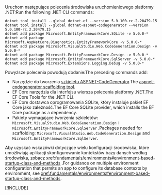 <span data-ttu-id="652fb-101">Uruchom następujące polecenia środowiska uruchomieniowego platformy .NET:</span><span class="sxs-lookup"><span data-stu-id="652fb-101">Run the following .NET CLI commands:</span></span>

```dotnetcli
dotnet tool install --global dotnet-ef --version 5.0.100-rc.2.20479.15
dotnet tool install --global dotnet-aspnet-codegenerator --version 5.0.100-rc.2.20479.15
dotnet add package Microsoft.EntityFrameworkCore.SQLite -v 5.0.0-*
dotnet add package Microsoft.AspNetCore.Diagnostics.EntityFrameworkCore -v 5.0.0-*
dotnet add package Microsoft.VisualStudio.Web.CodeGeneration.Design -v 5.0.0-*
dotnet add package Microsoft.EntityFrameworkCore.Design -v 5.0.0-*
dotnet add package Microsoft.EntityFrameworkCore.SqlServer -v 5.0.0-*
dotnet add package Microsoft.Extensions.Logging.Debug -v 5.0.0-*
```

<span data-ttu-id="652fb-102">Powyższe polecenia powodują dodanie:</span><span class="sxs-lookup"><span data-stu-id="652fb-102">The preceding commands add:</span></span>

* <span data-ttu-id="652fb-103">Narzędzie do tworzenia [szkieletu ASPNET-CodeGenerator](xref:fundamentals/tools/dotnet-aspnet-codegenerator).</span><span class="sxs-lookup"><span data-stu-id="652fb-103">The [aspnet-codegenerator scaffolding tool](xref:fundamentals/tools/dotnet-aspnet-codegenerator).</span></span>
* <span data-ttu-id="652fb-104">EF Core narzędzia dla interfejsu wiersza polecenia platformy .NET.</span><span class="sxs-lookup"><span data-stu-id="652fb-104">The EF Core Tools for the .NET CLI.</span></span>
* <span data-ttu-id="652fb-105">EF Core dostawca oprogramowania SQLite, który instaluje pakiet EF Core jako zależność.</span><span class="sxs-lookup"><span data-stu-id="652fb-105">The EF Core SQLite provider, which installs the EF Core package as a dependency.</span></span>
* <span data-ttu-id="652fb-106">Pakiety wymagające tworzenia szkieletów: `Microsoft.VisualStudio.Web.CodeGeneration.Design` i `Microsoft.EntityFrameworkCore.SqlServer` .</span><span class="sxs-lookup"><span data-stu-id="652fb-106">Packages needed for scaffolding: `Microsoft.VisualStudio.Web.CodeGeneration.Design` and `Microsoft.EntityFrameworkCore.SqlServer`.</span></span>

<span data-ttu-id="652fb-107">Aby uzyskać wskazówki dotyczące wielu konfiguracji środowiska, które umożliwiają aplikacji skonfigurowanie kontekstów bazy danych według środowiska, zobacz <xref:fundamentals/environments#environment-based-startup-class-and-methods> .</span><span class="sxs-lookup"><span data-stu-id="652fb-107">For guidance on multiple environment configuration that permits an app to configure its database contexts by environment, see <xref:fundamentals/environments#environment-based-startup-class-and-methods>.</span></span>

[!INCLUDE[](~/includes/scaffoldTFM-5.md)]
